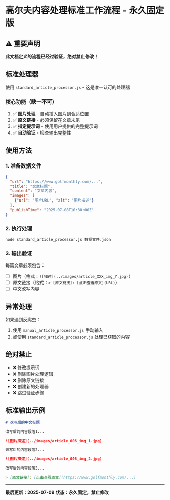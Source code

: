 # 高尔夫内容处理标准工作流程 - 永久固定版

## ⚠️ 重要声明
**此文档定义的流程已经过验证，绝对禁止修改！**

## 标准处理器
使用 `standard_article_processor.js` - 这是唯一认可的处理器

### 核心功能（缺一不可）
1. ✅ **图片处理** - 自动插入图片到合适位置
2. ✅ **原文链接** - 必须保留在文章末尾
3. ✅ **指定提示词** - 使用用户提供的完整提示词
4. ✅ **自动验证** - 检查输出完整性

## 使用方法

### 1. 准备数据文件
```json
{
  "url": "https://www.golfmonthly.com/...",
  "title": "文章标题",
  "content": "文章内容",
  "images": [
    {"url": "图片URL", "alt": "图片描述"}
  ],
  "publishTime": "2025-07-08T10:30:00Z"
}
```

### 2. 执行处理
```bash
node standard_article_processor.js 数据文件.json
```

### 3. 输出验证
每篇文章必须包含：
- [ ] 图片（格式：`![描述](../images/article_XXX_img_Y.jpg)`）
- [ ] 原文链接（格式：`> [原文链接]: [点击查看原文](URL)`）
- [ ] 中文改写内容

## 异常处理

如果遇到反爬虫：
1. 使用 `manual_article_processor.js` 手动输入
2. 或使用 `standard_article_processor.js` 处理已获取的内容

## 绝对禁止
- ❌ 修改提示词
- ❌ 删除图片处理逻辑
- ❌ 删除原文链接
- ❌ 创建新的处理器
- ❌ 跳过验证步骤

## 标准输出示例
```markdown
# 改写后的中文标题

改写后的内容段落1...

![图片描述](../images/article_006_img_1.jpg)

改写后的内容段落2...

![图片描述](../images/article_006_img_2.jpg)

改写后的内容段落3...

> [原文链接]: [点击查看原文](https://www.golfmonthly.com/...)
```

---
**最后更新：2025-07-09**
**状态：永久固定，禁止修改**
